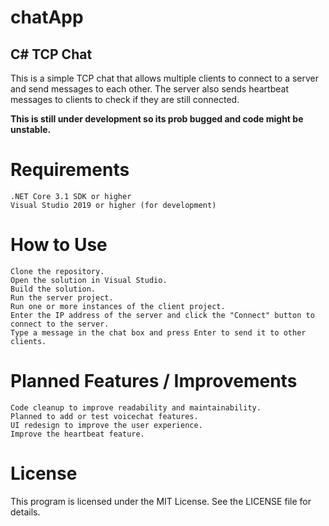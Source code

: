 # chatApp

## C# TCP Chat 

This is a simple TCP chat that allows multiple clients to connect to a server and send messages to each other. The server also sends heartbeat messages to clients to check if they are still connected.

**This is still under development so its prob bugged and code might be unstable.**  

# Requirements

    .NET Core 3.1 SDK or higher
    Visual Studio 2019 or higher (for development)

# How to Use

    Clone the repository.
    Open the solution in Visual Studio.
    Build the solution.
    Run the server project.
    Run one or more instances of the client project.
    Enter the IP address of the server and click the "Connect" button to connect to the server.
    Type a message in the chat box and press Enter to send it to other clients.

# Planned Features / Improvements

    Code cleanup to improve readability and maintainability.
    Planned to add or test voicechat features.
    UI redesign to improve the user experience.
    Improve the heartbeat feature.

# License

This program is licensed under the MIT License. See the LICENSE file for details.
